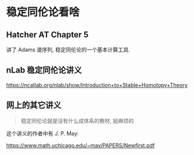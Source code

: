 # 稳定同伦论看啥

## Hatcher AT Chapter 5

讲了 Adams 谱序列, 稳定同伦论的一个基本计算工具.

## nLab 稳定同伦论讲义

https://ncatlab.org/nlab/show/Introduction+to+Stable+Homotopy+Theory

## 网上的其它讲义

> 稳定同伦论就是没有什么成体系的教材, 挺麻烦的

这个讲义的作者中有 J. P. May:

https://www.math.uchicago.edu/~may/PAPERS/Newfirst.pdf
